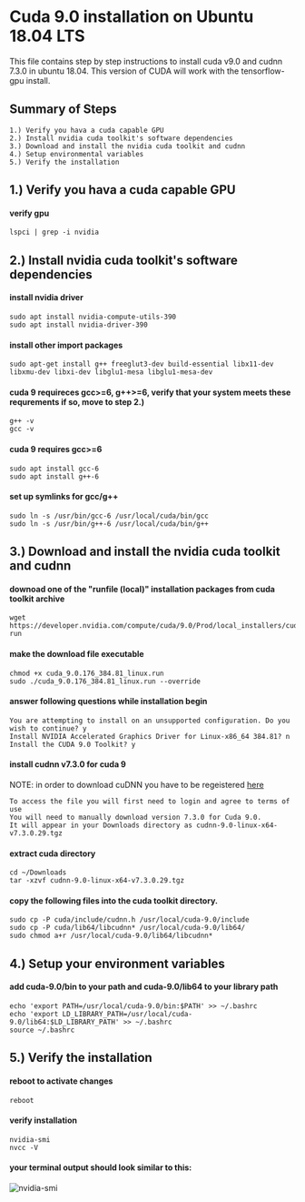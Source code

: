 # Cuda 9.0 installation on Ubuntu 18.04 LTS 
This file contains step by step instructions to install cuda v9.0 and cudnn 7.3.0 in ubuntu 18.04.  This version of CUDA will work with the tensorflow-gpu install.

## Summary of Steps 
```
1.) Verify you hava a cuda capable GPU
2.) Install nvidia cuda toolkit's software dependencies
3.) Download and install the nvidia cuda toolkit and cudnn
4.) Setup environmental variables
5.) Verify the installation
```


## 1.) Verify you hava a cuda capable GPU

#### verify gpu
```
lspci | grep -i nvidia
```

## 2.) Install nvidia cuda toolkit's software dependencies

#### install nvidia driver 
```
sudo apt install nvidia-compute-utils-390 
sudo apt install nvidia-driver-390 
```

#### install other import packages
```
sudo apt-get install g++ freeglut3-dev build-essential libx11-dev libxmu-dev libxi-dev libglu1-mesa libglu1-mesa-dev
```

#### cuda 9 requireces gcc>=6, g++>=6, verify that your system meets these requrements if so, move to step 2.)
```
g++ -v
gcc -v
```

#### cuda 9 requires gcc>=6
```
sudo apt install gcc-6
sudo apt install g++-6
```

#### set up symlinks for gcc/g++
```
sudo ln -s /usr/bin/gcc-6 /usr/local/cuda/bin/gcc
sudo ln -s /usr/bin/g++-6 /usr/local/cuda/bin/g++
```

## 3.) Download and install the nvidia cuda toolkit and cudnn

#### downoad one of the "runfile (local)" installation packages from cuda toolkit archive 
```
wget https://developer.nvidia.com/compute/cuda/9.0/Prod/local_installers/cuda_9.0.176_384.81_linux-run
```

#### make the download file executable
```
chmod +x cuda_9.0.176_384.81_linux.run 
sudo ./cuda_9.0.176_384.81_linux.run --override
```

#### answer following questions while installation begin
```
You are attempting to install on an unsupported configuration. Do you wish to continue? y
Install NVIDIA Accelerated Graphics Driver for Linux-x86_64 384.81? n
Install the CUDA 9.0 Toolkit? y
```

#### install cudnn v7.3.0 for cuda 9
NOTE: in order to download cuDNN you have to be regeistered [here](https://developer.nvidia.com/cudnn)
```
To access the file you will first need to login and agree to terms of use
You will need to manually download version 7.3.0 for Cuda 9.0.
It will appear in your Downloads directory as cudnn-9.0-linux-x64-v7.3.0.29.tgz
```

#### extract cuda directory
```
cd ~/Downloads
tar -xzvf cudnn-9.0-linux-x64-v7.3.0.29.tgz
```

#### copy the following files into the cuda toolkit directory.
```
sudo cp -P cuda/include/cudnn.h /usr/local/cuda-9.0/include
sudo cp -P cuda/lib64/libcudnn* /usr/local/cuda-9.0/lib64/
sudo chmod a+r /usr/local/cuda-9.0/lib64/libcudnn*
```

## 4.) Setup your environment variables

#### add cuda-9.0/bin to your path and cuda-9.0/lib64 to your library path
```
echo 'export PATH=/usr/local/cuda-9.0/bin:$PATH' >> ~/.bashrc
echo 'export LD_LIBRARY_PATH=/usr/local/cuda-9.0/lib64:$LD_LIBRARY_PATH' >> ~/.bashrc
source ~/.bashrc
```

## 5.) Verify the installation

#### reboot to activate changes
```
reboot
```

#### verify installation
```
nvidia-smi
nvcc -V
```

#### your terminal output should look similar to this:
![nvidia-smi](https://user-images.githubusercontent.com/8731829/50403622-ae5e0780-0765-11e9-96c3-cf649dbaeac3.png)

